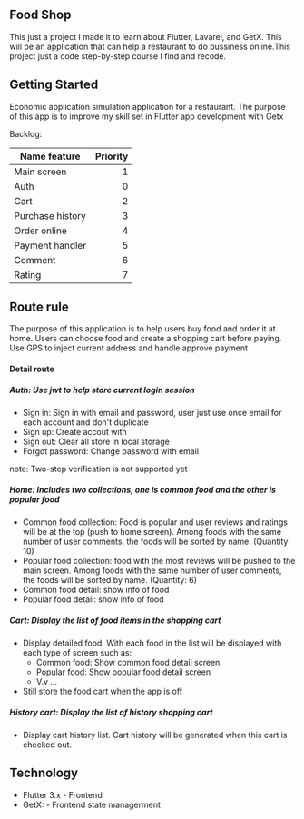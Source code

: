 ## Food Shop

This just a project I made it to learn about Flutter, Lavarel, and GetX. This will be an application that can help a restaurant to do bussiness online.This project just a code step-by-step course I find and recode.

## Getting Started

Economic application simulation application for a restaurant. The purpose of this app is to improve my skill set in Flutter app development with Getx

Backlog:

| Name feature     | Priority |
| ---------------- | -------: |
| Main screen      |        1 |
| Auth             |        0 |
| Cart             |        2 |
| Purchase history |        3 |
| Order online     |        4 |
| Payment handler  |        5 |
| Comment          |        6 |
| Rating           |        7 |

## Route rule

The purpose of this application is to help users buy food and order it at home. Users can choose food and create a shopping cart before paying. Use GPS to inject current address and handle approve payment

#### Detail route

##### Auth: Use jwt to help store current login session

- Sign in: Sign in with email and password, user just use once email for each account and don't duplicate
- Sign up: Create accout with
- Sign out: Clear all store in local storage
- Forgot password: Change password with email

note: Two-step verification is not supported yet

##### Home: Includes two collections, one is common food and the other is popular food

- Common food collection: Food is popular and user reviews and ratings will be at the top (push to home screen). Among foods with the same number of user comments, the foods will be sorted by name. (Quantity: 10)
- Popular food collection: food with the most reviews will be pushed to the main screen. Among foods with the same number of user comments, the foods will be sorted by name. (Quantity: 6)
- Common food detail: show info of food
- Popular food detail: show info of food

##### Cart: Display the list of food items in the shopping cart

- Display detailed food. With each food in the list will be displayed with each type of screen such as:
  - Common food: Show common food detail screen
  - Popular food: Show popular food detail screen
  - V.v ...
- Still store the food cart when the app is off

##### History cart: Display the list of history shopping cart

- Display cart history list. Cart history will be generated when this cart is checked out.

## Technology

- Flutter 3.x - Frontend
- GetX: - Frontend state managerment
